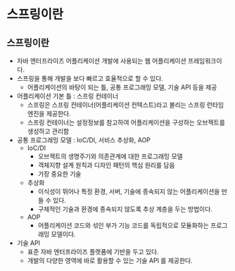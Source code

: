 # 스프링이란

## 스프링이란

* 자바 엔터프라이즈 어플리케이션 개발에 사용되는 웹 어플리케이션 프레임워크이다.&#x20;
* 스프링을 통해 개발을 보다 빠르고 효율적으로 할 수 있다.&#x20;
  * 어플리케이션의 바탕이 되는 틀, 공통 프로그래밍 모델, 기술 API 등을 제공
* 어플리케이션 기본 틀 : 스프링 컨테이너
  * 스프링은 스프링 컨테이너(어플리케이션 컨텍스트)라고 불리는 스프링 런타임 엔진을 제공한다.&#x20;
  * 스프링 컨테이너는 설정정보를 참고하여 어플리케이션을 구성하는 오브젝트를 생성하고 관리함
* 공통 프로그래밍 모델 : IoC/DI, 서비스 추상화, AOP
  * IoC/DI&#x20;
    * 오브젝트의 생명주기와 의존관계에 대한 프로그래밍 모델
    * 객체지향 설계 원칙과 디자인 패턴의 핵심 원리를 담음
    * 가장 중요한 기술
  * 추상화
    * 이식성이 뛰어나 특정 환경, 서버, 기술에 종속되지 않는 어플리케이션을 만들 수 있다.&#x20;
    * 구체적인 기술과 환경에 종속되지 않도록 추상 계층을 두는 방법이다.&#x20;
  * AOP
    * 어플리케이션 코드와 섞인 부가 기능 코드를 독립적으로 모듈화하는 프로그래밍 모델이다.&#x20;
* 기술 API&#x20;
  * 표준 자바 엔터프라이즈 플랫폼에 기반을 두고 있다.&#x20;
  * 개발의 다양한 영역에 바로 활용할 수 있는 기술 API 를 제공한다.&#x20;

